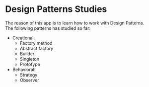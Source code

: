 # Design Patterns Studies

The reason of this app is to learn how to work with Design Patterns. <br/>
The following patterns has studied so far: <br/>

- Creational:
  - Factory method
  - Abstract factory
  - Builder
  - Singleton
  - Prototype
- Behavioral:
  - Strategy
  - Observer